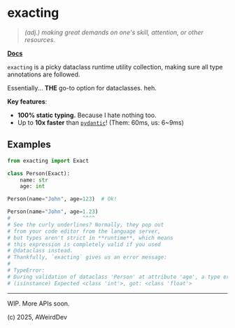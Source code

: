 # exacting
> *(adj.) making great demands on one's skill, attention, or other resources.*

[**Docs**](https://aweirddev.github.io/exacting)

`exacting` is a picky dataclass runtime utility collection, making sure all type annotations are followed.

Essentially... **THE** go-to option for dataclasses. heh.

**Key features**:

- **100% static typing.** Because I hate nothing too.
- Up to **10x faster** than [`pydantic`](https://pydantic.dev)! (Them: 60ms, us: 6~9ms)

## Examples
```python
from exacting import Exact

class Person(Exact):
    name: str
    age: int

Person(name="John", age=123)  # Ok!

Person(name="John", age=1.23)
#                       ^^^^
# See the curly underlines? Normally, they pop out 
# from your code editor from the language server, 
# but types aren't strict in **runtime**, which means
# this expression is completely valid if you used 
# @dataclass instead.
# Thankfully, `exacting` gives us an error message:
# 
# TypeError:
# During validation of dataclass 'Person' at attribute 'age', a type error occurred:
# (isinstance) Expected <class 'int'>, got: <class 'float'>
```

***

WIP. More APIs soon.

(c) 2025, AWeirdDev
